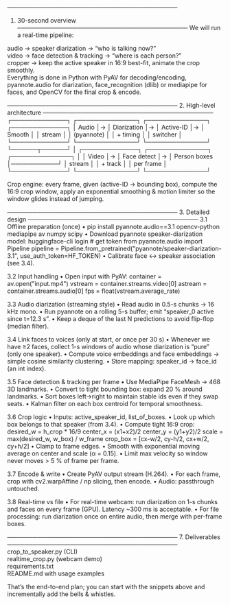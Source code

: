 ────────────────────────────────────────
1. 30-second overview
────────────────────────────────────────
We will run a real-time pipeline:

audio → speaker diarization → “who is talking now?”  
video → face detection & tracking → “where is each person?”  
cropper → keep the active speaker in 16:9 best-fit, animate the crop smoothly.  
Everything is done in Python with PyAV for decoding/encoding, pyannote.audio for diarization, face_recognition (dlib) or mediapipe for faces, and OpenCV for the final crop & encode.

────────────────────────────────────────
2. High-level architecture
────────────────────────────────────────
┌─────────────┐   ┌──────────────┐   ┌──────────────┐   ┌─────────────┐
│  Audio      │→ │ Diarization │→ │ Active-ID    │→ │ Smooth      │
│  stream     │   │ (pyannote)  │   │ + timing     │   │ switcher    │
└─────────────┘   └──────────────┘   └──────────────┘   └──────┬──────┘
                                                               │
┌─────────────┐   ┌──────────────┐   ┌──────────────┐         │
│  Video      │→ │ Face detect  │→ │ Person boxes │───────────┘
│  stream     │   │ + track      │   │ per frame    │
└─────────────┘   └──────────────┘   └──────────────┘

Crop engine: every frame, given (active-ID → bounding box), compute the 16:9 crop window, apply an exponential smoothing & motion limiter so the window glides instead of jumping.

────────────────────────────────────────
3. Detailed design
────────────────────────────────────────
3.1  Offline preparation (once)
    • pip install pyannote.audio==3.1 opencv-python mediapipe av numpy scipy
    • Download pyannote speaker-diarization model:
      huggingface-cli login   # get token
      from pyannote.audio import Pipeline
      pipeline = Pipeline.from_pretrained("pyannote/speaker-diarization-3.1",
                                          use_auth_token=HF_TOKEN)
    • Calibrate face ↔ speaker association (see 3.4).

3.2  Input handling
    • Open input with PyAV:
      container = av.open("input.mp4")
      vstream   = container.streams.video[0]
      astream   = container.streams.audio[0]
      fps       = float(vstream.average_rate)

3.3  Audio diarization (streaming style)
    • Read audio in 0.5-s chunks → 16 kHz mono.
    • Run pyannote on a rolling 5-s buffer; emit “speaker_0 active since t=12.3 s”.
    • Keep a deque of the last N predictions to avoid flip-flop (median filter).

3.4  Link faces to voices (only at start, or once per 30 s)
    • Whenever we have ≥2 faces, collect 1-s windows of audio whose diarization is “pure” (only one speaker).
    • Compute voice embeddings and face embeddings → simple cosine similarity clustering.
    • Store mapping: speaker_id → face_id (an int index).

3.5  Face detection & tracking per frame
    • Use MediaPipe FaceMesh → 468 3D landmarks.
    • Convert to tight bounding box: expand 20 % around landmarks.
    • Sort boxes left→right to maintain stable ids even if they swap seats.
    • Kalman filter on each box centroid for temporal smoothness.

3.6  Crop logic
    • Inputs: active_speaker_id, list_of_boxes.
    • Look up which box belongs to that speaker (from 3.4).
    • Compute tight 16:9 crop:
        desired_w = h_crop * 16/9
        center_x  = (x1+x2)/2
        center_y  = (y1+y2)/2
        scale     = max(desired_w, w_box) / w_frame
        crop_box  = [cx-w/2, cy-h/2, cx+w/2, cy+h/2]
    • Clamp to frame edges.
    • Smooth with exponential moving average on center and scale (α = 0.15).
    • Limit max velocity so window never moves > 5 % of frame per frame.

3.7  Encode & write
    • Create PyAV output stream (H.264).
    • For each frame, crop with cv2.warpAffine / np slicing, then encode.
    • Audio: passthrough untouched.

3.8  Real-time vs file
    • For real-time webcam: run diarization on 1-s chunks and faces on every frame (GPU). Latency ~300 ms is acceptable.
    • For file processing: run diarization once on entire audio, then merge with per-frame boxes.
    
────────────────────────────────────────
7. Deliverables
────────────────────────────────────────
crop_to_speaker.py  (CLI)  
realtime_crop.py    (webcam demo)  
requirements.txt  
README.md with usage examples

That’s the end-to-end plan; you can start with the snippets above and incrementally add the bells & whistles.